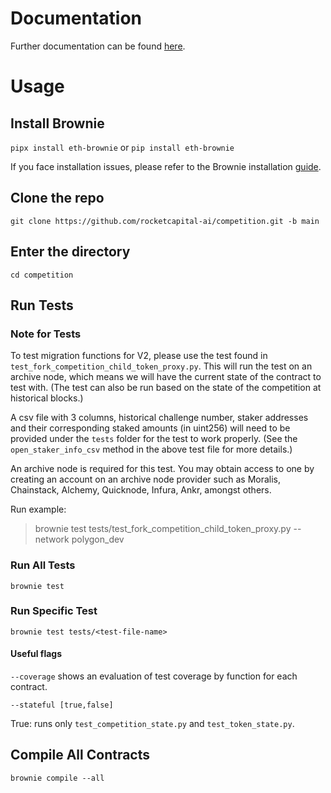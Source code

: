 # Documentation
Further documentation can be found [here](https://rocket-capital-investment.gitbook.io/competition-dapp/).

# Usage
## Install Brownie
`pipx install eth-brownie`
or
`pip install eth-brownie`

If you face installation issues, please refer to the Brownie installation [guide](https://eth-brownie.readthedocs.io/en/stable/install.html).

## Clone the repo

`git clone https://github.com/rocketcapital-ai/competition.git -b main`

## Enter the directory
`cd competition`

## Run Tests

### Note for Tests
To test migration functions for V2, please use the test found in `test_fork_competition_child_token_proxy.py`.
This will run the test on an archive node, which means we will have the current state of the contract to test with. 
(The test can also be run based on the state of the competition at historical blocks.)

A csv file with 3 columns, historical challenge number, staker addresses and their corresponding staked amounts (in uint256) will need to be provided under the `tests` folder for the test to work properly. (See the `open_staker_info_csv` method in the above test file for more details.)

An archive node is required for this test. You may obtain access to one by creating an account on an archive node provider such as Moralis, Chainstack, Alchemy, Quicknode, Infura, Ankr, amongst others.  

Run example:
>brownie test tests/test_fork_competition_child_token_proxy.py --network polygon_dev
### Run All Tests
`brownie test`

### Run Specific Test
`brownie test tests/<test-file-name>`

#### Useful flags
`--coverage` shows an evaluation of test coverage by function for each contract.

`--stateful [true,false]` 

True: runs only `test_competition_state.py` and `test_token_state.py`.


## Compile All Contracts
`brownie compile --all`